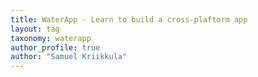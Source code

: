 ```yaml
---
title: WaterApp - Learn to build a cross-plaftorm app
layout: tag
taxonomy: waterapp
author_profile: true
author: "Samuel Kriikkula"
---
```


